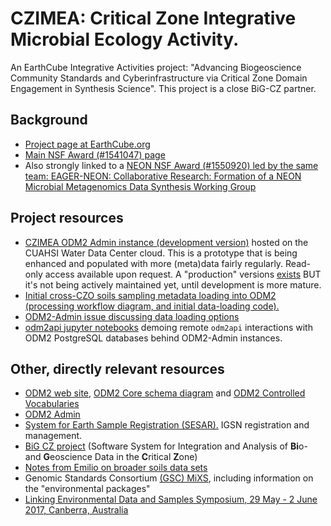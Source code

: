# CZIMEA: Critical Zone Integrative Microbial Ecology Activity. 

An EarthCube Integrative Activities project: "Advancing Biogeoscience Community Standards and Cyberinfrastructure via Critical Zone Domain Engagement in Synthesis Science". This project is a close BiG-CZ partner.

## Background
- [Project page at EarthCube.org](https://www.earthcube.org/group/advancing-biogeoscience-community-standards-cyberinfrastructure-critical-zone-domain-engagement-synthesis-science)
- [Main NSF Award (#1541047) page](https://www.nsf.gov/awardsearch/showAward?AWD_ID=1541047)
- Also strongly linked to a [NEON NSF Award (#1550920) led by the same team: EAGER-NEON: Collaborative Research: Formation of a NEON Microbial Metagenomics Data Synthesis Working Group](https://www.nsf.gov/awardsearch/showAward?AWD_ID=1550920)

## Project resources
- [CZIMEA ODM2 Admin instance (development version)](http://dev-odm2admin.cuahsi.org/CZIMEA/) hosted on the CUAHSI Water Data Center cloud. This is a prototype that is being enhanced and populated with more (meta)data fairly regularly. Read-only access available upon request. A "production" versions [exists](http://odm2admin.cuahsi.org/CZIMEA/) BUT it's not being actively maintained yet, until development is more mature.
- [Initial cross-CZO soils sampling metadata loading into ODM2 (processing workflow diagram, and initial data-loading code).](dataloading)
- [ODM2-Admin issue discussing data loading options](https://github.com/miguelcleon/ODM2-Admin/issues/16)
- [odm2api jupyter notebooks](https://github.com/miguelcleon/ODM2API-ipython-notebooks) demoing remote `odm2api` interactions with ODM2 PostgreSQL databases behind ODM2-Admin instances.

## Other, directly relevant resources
- [ODM2 web site](http://www.odm2.org), [ODM2 Core schema diagram](http://odm2.github.io/ODM2/schemas/ODM2_Current/diagrams/ODM2Core.html) and [ODM2 Controlled Vocabularies](http://vocabulary.odm2.org)
- [ODM2 Admin](https://github.com/miguelcleon/ODM2-Admin)
- [System for Earth Sample Registration (SESAR).](http://www.geosamples.org/) IGSN registration and management.
- [BiG CZ project](https://bigcz.org) (Software System for Integration and Analysis of **Bi**o- and **G**eoscience Data in the **C**ritical **Z**one) 
- [Notes from Emilio on broader soils data sets](GeneralSoilsData.md)
- Genomic Standards Consortium [(GSC) MiXS](http://gensc.org/mixs/), including information on the "environmental packages"
- [Linking Environmental Data and Samples Symposium, 29 May - 2 June 2017, Canberra, Australia](https://csiro-enviro-informatics.github.io/environmental-data-symposium-2017/)
